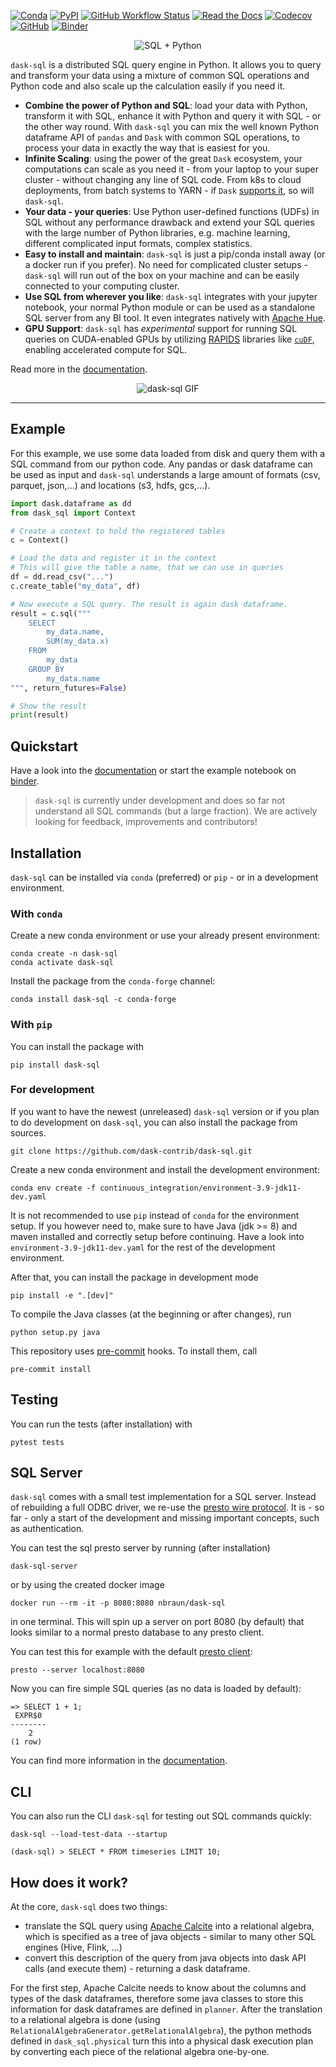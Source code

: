 [![Conda](https://img.shields.io/conda/v/conda-forge/dask-sql)](https://anaconda.org/conda-forge/dask-sql)
[![PyPI](https://img.shields.io/pypi/v/dask-sql?logo=pypi)](https://pypi.python.org/pypi/dask-sql/)
[![GitHub Workflow Status](https://img.shields.io/github/workflow/status/dask-contrib/dask-sql/Test?logo=github)](https://github.com/dask-contrib/dask-sql/actions)
[![Read the Docs](https://img.shields.io/readthedocs/dask-sql)](https://dask-sql.readthedocs.io/en/latest/)
[![Codecov](https://img.shields.io/codecov/c/github/dask-contrib/dask-sql?logo=codecov)](https://codecov.io/gh/dask-contrib/dask-sql)
[![GitHub](https://img.shields.io/github/license/dask-contrib/dask-sql)](https://github.com/dask-contrib/dask-sql/blob/main/LICENSE.txt)
[![Binder](https://mybinder.org/badge_logo.svg)](https://mybinder.org/v2/gh/dask-contrib/dask-sql-binder/main?urlpath=lab)

<div align="center">
    <img src="./.github/heart.png" alt="SQL + Python">
</div>

`dask-sql` is a distributed SQL query engine in Python.
It allows you to query and transform your data using a mixture of
common SQL operations and Python code and also scale up the calculation easily
if you need it.

* **Combine the power of Python and SQL**: load your data with Python, transform it with SQL, enhance it with Python and query it with SQL - or the other way round.
  With `dask-sql` you can mix the well known Python dataframe API of `pandas` and `Dask` with common SQL operations, to
  process your data in exactly the way that is easiest for you.
* **Infinite Scaling**: using the power of the great `Dask` ecosystem, your computations can scale as you need it - from your laptop to your super cluster - without changing any line of SQL code. From k8s to cloud deployments, from batch systems to YARN - if `Dask` [supports it](https://docs.dask.org/en/latest/setup.html), so will `dask-sql`.
* **Your data - your queries**: Use Python user-defined functions (UDFs) in SQL without any performance drawback and extend your SQL queries with the large number of Python libraries, e.g. machine learning, different complicated input formats, complex statistics.
* **Easy to install and maintain**: `dask-sql` is just a pip/conda install away (or a docker run if you prefer). No need for complicated cluster setups - `dask-sql` will run out of the box on your machine and can be easily connected to your computing cluster.
* **Use SQL from wherever you like**: `dask-sql` integrates with your jupyter notebook, your normal Python module or can be used as a standalone SQL server from any BI tool. It even integrates natively with [Apache Hue](https://gethue.com/).
* **GPU Support**: `dask-sql` has _experimental_ support for running SQL queries on CUDA-enabled GPUs by utilizing [RAPIDS](https://rapids.ai) libraries like [`cuDF`](https://github.com/rapidsai/cudf), enabling accelerated compute for SQL.

Read more in the [documentation](https://dask-sql.readthedocs.io/en/latest/).

<div align="center">
    <img src="./.github/animation.gif" alt="dask-sql GIF">
</div>

---

## Example

For this example, we use some data loaded from disk and query them with a SQL command from our python code.
Any pandas or dask dataframe can be used as input and ``dask-sql`` understands a large amount of formats (csv, parquet, json,...) and locations (s3, hdfs, gcs,...).

```python
import dask.dataframe as dd
from dask_sql import Context

# Create a context to hold the registered tables
c = Context()

# Load the data and register it in the context
# This will give the table a name, that we can use in queries
df = dd.read_csv("...")
c.create_table("my_data", df)

# Now execute a SQL query. The result is again dask dataframe.
result = c.sql("""
    SELECT
        my_data.name,
        SUM(my_data.x)
    FROM
        my_data
    GROUP BY
        my_data.name
""", return_futures=False)

# Show the result
print(result)
```

## Quickstart

Have a look into the [documentation](https://dask-sql.readthedocs.io/en/latest/) or start the example notebook on [binder](https://mybinder.org/v2/gh/dask-contrib/dask-sql-binder/main?urlpath=lab).


> `dask-sql` is currently under development and does so far not understand all SQL commands (but a large fraction).
We are actively looking for feedback, improvements and contributors!

## Installation

`dask-sql` can be installed via `conda` (preferred) or `pip` - or in a development environment.

### With `conda`

Create a new conda environment or use your already present environment:

    conda create -n dask-sql
    conda activate dask-sql

Install the package from the `conda-forge` channel:

    conda install dask-sql -c conda-forge

### With `pip`

You can install the package with

    pip install dask-sql

### For development

If you want to have the newest (unreleased) `dask-sql` version or if you plan to do development on `dask-sql`, you can also install the package from sources.

    git clone https://github.com/dask-contrib/dask-sql.git

Create a new conda environment and install the development environment:

    conda env create -f continuous_integration/environment-3.9-jdk11-dev.yaml

It is not recommended to use `pip` instead of `conda` for the environment setup.
If you however need to, make sure to have Java (jdk >= 8) and maven installed and correctly setup before continuing.
Have a look into `environment-3.9-jdk11-dev.yaml` for the rest of the development environment.

After that, you can install the package in development mode

    pip install -e ".[dev]"

To compile the Java classes (at the beginning or after changes), run

    python setup.py java

This repository uses [pre-commit](https://pre-commit.com/) hooks. To install them, call

    pre-commit install

## Testing

You can run the tests (after installation) with

    pytest tests

## SQL Server

`dask-sql` comes with a small test implementation for a SQL server.
Instead of rebuilding a full ODBC driver, we re-use the [presto wire protocol](https://github.com/prestodb/presto/wiki/HTTP-Protocol).
It is - so far - only a start of the development and missing important concepts, such as
authentication.

You can test the sql presto server by running (after installation)

    dask-sql-server

or by using the created docker image

    docker run --rm -it -p 8080:8080 nbraun/dask-sql

in one terminal. This will spin up a server on port 8080 (by default)
that looks similar to a normal presto database to any presto client.

You can test this for example with the default [presto client](https://prestosql.io/docs/current/installation/cli.html):

    presto --server localhost:8080

Now you can fire simple SQL queries (as no data is loaded by default):

    => SELECT 1 + 1;
     EXPR$0
    --------
        2
    (1 row)

You can find more information in the [documentation](https://dask-sql.readthedocs.io/en/latest/pages/server.html).

## CLI

You can also run the CLI `dask-sql` for testing out SQL commands quickly:

    dask-sql --load-test-data --startup

    (dask-sql) > SELECT * FROM timeseries LIMIT 10;

## How does it work?

At the core, `dask-sql` does two things:

- translate the SQL query using [Apache Calcite](https://calcite.apache.org/) into a relational algebra, which is specified as a tree of java objects - similar to many other SQL engines (Hive, Flink, ...)
- convert this description of the query from java objects into dask API calls (and execute them) - returning a dask dataframe.

For the first step, Apache Calcite needs to know about the columns and types of the dask dataframes, therefore some java classes to store this information for dask dataframes are defined in `planner`.
After the translation to a relational algebra is done (using `RelationalAlgebraGenerator.getRelationalAlgebra`), the python methods defined in `dask_sql.physical` turn this into a physical dask execution plan by converting each piece of the relational algebra one-by-one.
